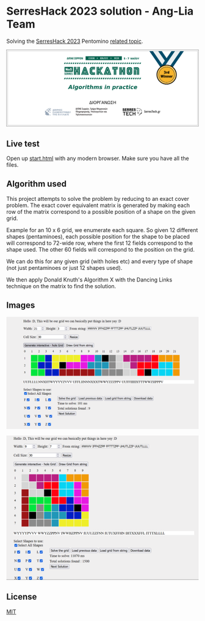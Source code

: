 # SerresHack 2023 solution - Ang-Lia Team

Solving the [SerresHack 2023](https://hackathon.serrestech.gr) Pentomino [related topic](https://github.com/serrestech/hackathon-topic).

[![3rd Winner 2023](3rd_2023.png)](https://hackathon.serrestech.gr)

## Live test

Open up [start.html](start.html) with any modern browser. Make sure you have all the files.

## Algorithm used

This project attempts to solve the problem by reducing to an exact cover problem. The exact cover equivalent matrix is generated by making each row of the matrix correspond to a possible position of a shape on the given grid.

Example for an 10 x 6 grid, we enumerate each square. So given 12 different shapes (pentaminoes), each possible position for the shape to be placed will correspond to 72-wide row, where the first 12 fields correspond to the shape used. The other 60 fields will correspond to the position on the grid.

We can do this for any given grid (with holes etc) and every type of shape (not just pentaminoes or just 12 shapes used).

We then apply Donald Knuth's Algorithm X with the Dancing Links technique on the matrix to find the solution.

## Images

![An example of 3 x 21 assymetric grid with 3 holes](example1.png)

![An example of 7 x 9 assymetric grid with 3 holes](example2.png)

## License

[MIT](LICENSE)
